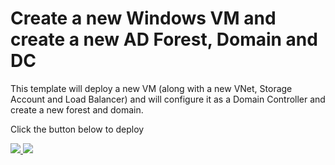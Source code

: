 # Create a new Windows VM and create a new AD Forest, Domain and DC

This template will deploy a new VM (along with a new VNet, Storage Account and Load Balancer) and will configure it as a Domain Controller and create a new forest and domain.

Click the button below to deploy

<a href="https://portal.azure.com/#create/Microsoft.Template/uri/https://raw.githubusercontent.com/Emrikol01/azure-create-dc-rg/master/azuredeploy.json" target="_blank">
    <img src="http://azuredeploy.net/deploybutton.png"/>
</a>
<a href="http://armviz.io/#/?load=https://raw.githubusercontent.com/Emrikol01/azure-create-dc-rg/master/azuredeploy.json" target="_blank">
    <img src="http://armviz.io/visualizebutton.png"/>
</a>
